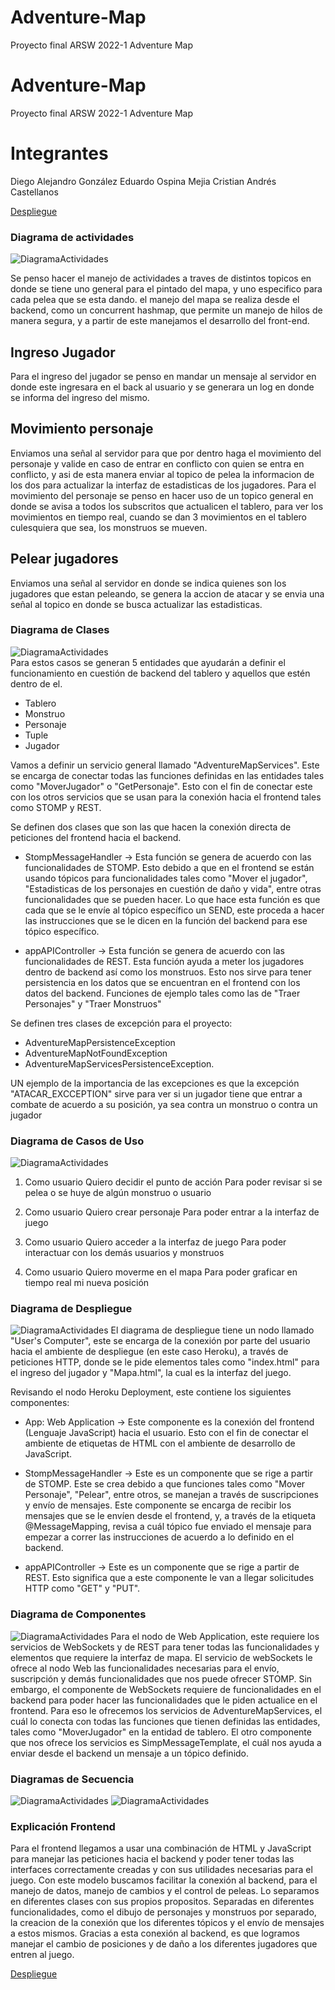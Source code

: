 # Adventure-Map
Proyecto final ARSW 2022-1 Adventure Map

# Adventure-Map
Proyecto final ARSW 2022-1 Adventure Map

# Integrantes
Diego Alejandro González
Eduardo Ospina Mejia
Cristian Andrés Castellanos

[Despliegue](https://adventuremap.herokuapp.com/AdventureMap/Index.html)

### Diagrama de actividades  
![DiagramaActividades](https://github.com/2022-1-AdventureMap-ARSW/Adventure-Map/blob/main/Img/Diagrama%20de%20actividades.png)  

Se penso hacer el manejo de actividades a traves de distintos topicos en donde se tiene uno general para el pintado del mapa, y uno especifico para cada pelea que se esta dando. el manejo del mapa se realiza desde el backend, como un concurrent hashmap, que permite un manejo de hilos de manera segura, y a partir de este manejamos el desarrollo del front-end.

 ## Ingreso Jugador  
 Para el ingreso del jugador se penso en mandar un mensaje al servidor en donde este ingresara en el back al usuario y se generara un log en donde se informa del ingreso del mismo.  

 ## Movimiento personaje  

 Enviamos una señal al servidor para que por dentro haga el movimiento del personaje y valide en caso de entrar en conflicto con quien se entra en conflicto, y asi de esta manera enviar al topico de pelea la informacion de los dos para actualizar la interfaz de estadisticas de los jugadores. Para el movimiento del personaje se penso en hacer uso de un topico general en donde se avisa a todos los subscritos que actualicen el tablero, para ver los movimientos en tiempo real, cuando se dan 3 movimientos en el tablero culesquiera que sea, los monstruos se mueven.

 ## Pelear jugadores  

 Enviamos una señal al servidor en donde se indica quienes son los jugadores que estan peleando, se genera la accion de atacar y se envia una señal al topico en donde se busca actualizar las estadisticas.



### Diagrama de Clases
![DiagramaActividades](https://github.com/2022-1-AdventureMap-ARSW/Adventure-Map/blob/main/Img/Clases.png)  
Para estos casos se generan 5 entidades que ayudarán a definir el funcionamiento en cuestión de backend del tablero y aquellos que estén dentro de el.
 - Tablero 
 - Monstruo
 - Personaje
 - Tuple
 - Jugador

Vamos a definir un servicio general llamado "AdventureMapServices". Este se encarga de conectar todas las funciones definidas en las entidades tales como "MoverJugador" o "GetPersonaje". Esto con el fin de conectar este con los otros servicios que se usan para la conexión hacia el frontend tales como STOMP y REST.

Se definen dos clases que son las que hacen la conexión directa de peticiones del frontend hacia el backend.
 - StompMessageHandler -> Esta función se genera de acuerdo con las funcionalidades de STOMP. Esto debido a que en el frontend se están usando tópicos para funcionalidades tales como "Mover el jugador", "Estadisticas de los personajes en cuestión de daño y vida", entre otras funcionalidades que se pueden hacer. Lo que hace esta función es que cada que se le envíe al tópico específico un SEND, este proceda a hacer las instrucciones que se le dicen en la función del backend para ese tópico específico.

 - appAPIController -> Esta función se genera de acuerdo con las funcionalidades de REST. Esta función ayuda a meter los jugadores dentro de backend así como los monstruos. Esto nos sirve para tener persistencia en los datos que se encuentran en el frontend con los datos del backend. Funciones de ejemplo tales como las de "Traer Personajes" y "Traer Monstruos"

Se definen tres clases de excepción para el proyecto:
 - AdventureMapPersistenceException
 - AdventureMapNotFoundException
 - AdventureMapServicesPersistenceException.

UN ejemplo de la importancia de las excepciones es que la excepción "ATACAR_EXCCEPTION" sirve para ver si un jugador tiene que entrar a combate de acuerdo a su posición, ya sea contra un monstruo o contra un jugador



### Diagrama de Casos de Uso
![DiagramaActividades](https://github.com/2022-1-AdventureMap-ARSW/Adventure-Map/blob/main/Img/casosUso.png)

1. Como usuario
Quiero decidir el punto de acción
Para poder revisar si se pelea o se huye de algún monstruo o usuario

2. Como usuario
Quiero crear personaje
Para poder entrar a la interfaz de juego

3. Como usuario
Quiero acceder a la interfaz de juego
Para poder interactuar con los demás usuarios y monstruos

4. Como usuario
Quiero moverme en el mapa
Para poder graficar en tiempo real mi nueva posición


### Diagrama de Despliegue
![DiagramaActividades](https://github.com/2022-1-AdventureMap-ARSW/Adventure-Map/blob/main/Img/Deployment.png)
El diagrama de despliegue tiene un nodo llamado "User's Computer", este se encarga de la conexión por parte del usuario hacia el ambiente de despliegue (en este caso Heroku), a través de peticiones HTTP, donde se le pide elementos tales como "index.html" para el ingreso del jugador y "Mapa.html", la cual es la interfaz del juego.

Revisando el nodo Heroku Deployment, este contiene los siguientes componentes:
 - App: Web Application -> Este componente es la conexión del frontend (Lenguaje JavaScript) hacia el usuario. Esto con el fin de conectar el ambiente de etiquetas de HTML con el ambiente de desarrollo de JavaScript. 
 
 - StompMessageHandler -> Este es un componente que se rige a partir de STOMP. Este se crea debido a que funciones tales como "Mover Personaje", "Pelear", entre otros, se manejan a través de suscripciones y envío de mensajes. Este componente se encarga de recibir los mensajes que se le envíen desde el frontend, y, a través de la etiqueta @MessageMapping, revisa a cuál tópico fue enviado el mensaje para empezar a correr las instrucciones de acuerdo a lo definido en el backend.
 
 - appAPIController -> Este es un componente que se rige a partir de REST. Esto significa que a este componente le van a llegar solicitudes HTTP como "GET" y "PUT".


### Diagrama de Componentes
![DiagramaActividades](https://github.com/2022-1-AdventureMap-ARSW/Adventure-Map/blob/main/Img/Components.png)
Para el nodo de Web Application, este requiere los servicios de WebSockets y de REST para tener todas las funcionalidades y elementos que requiere la interfaz de mapa.
El servicio de webSockets le ofrece al nodo Web las funcionalidades necesarias para el envío, suscripción y demás funcionalidades que nos puede ofrecer STOMP. Sin embargo, el componente de WebSockets requiere de funcionalidades en el backend para poder hacer las funcionalidades que le piden actualice en el frontend. Para eso le ofrecemos los servicios de AdventureMapServices, el cuál lo conecta con todas las funciones que tienen definidas las entidades, tales como "MoverJugador" en la entidad de tablero.
El otro componente que nos ofrece los servicios es SimpMessageTemplate, el cuál nos ayuda a enviar desde el backend un mensaje a un tópico definido.


### Diagramas de Secuencia 
![DiagramaActividades](https://github.com/2022-1-AdventureMap-ARSW/Adventure-Map/blob/main/Img/DieagramaSecuenciaCrear.png)
![DiagramaActividades](https://github.com/2022-1-AdventureMap-ARSW/Adventure-Map/blob/main/Img/DiagramaSecuenciaMover.png)


### Explicación Frontend
Para el frontend llegamos a usar una combinación de HTML y JavaScript para manejar las peticiones hacia el backend y poder tener todas las interfaces correctamente creadas y con sus utilidades necesarias para el juego. Con este modelo buscamos facilitar la conexión al backend, para el manejo de datos, manejo de cambios y el control de peleas. Lo separamos en diferentes clases con sus propios propositos. Separadas en diferentes funcionalidades, como el dibujo de personajes y monstruos por separado, la creacion de la conexión que los diferentes tópicos y el envío de mensajes a estos mismos. Gracias a esta conexión al backend, es que logramos manejar el cambio de posiciones y de daño a los diferentes jugadores que entren al juego.






[Despliegue](https://adventuremap.herokuapp.com/AdventureMap/Index.html)
